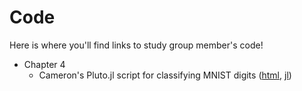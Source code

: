 # Code

Here is where you'll find links to study group member's code!

- Chapter 4
  - Cameron's Pluto.jl script for classifying MNIST digits ([html](/code/mnist/index.html), [jl](/code/mnist.jl))